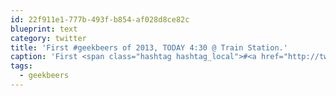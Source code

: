 ```yaml
---
id: 22f911e1-777b-493f-b854-af028d8ce82c
blueprint: text
category: twitter
title: 'First #geekbeers of 2013, TODAY 4:30 @ Train Station.'
caption: 'First <span class="hashtag hashtag_local">#<a href="http://tweettemp.darylchymko.ca/?tag=geekbeers">geekbeers</a> of 2013, TODAY 4:30 @ Train Station.'
tags:
  - geekbeers
---
```

